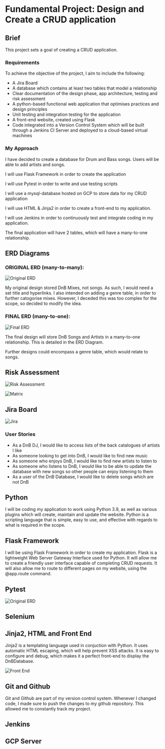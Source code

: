 
# Fundamental Project: Design and Create a CRUD application

## Brief

This project sets a goal of creating a CRUD application.

### Requirements

To achieve the objective of the project, I aim to include the following:

* A Jira Board
* A database which contains at least two tables that model a relationship
* Clear documentation of the design phase, app architecture, testing and risk assessment
* A python-based functional web application that optimises practices and design principles
* Unit testing and integration testing for the application
* A front-end website, created using Flask
* Code integrated into a Version Control System which will be built through a Jenkins CI Server and deployed to a cloud-based virtual machines

### My Approach

I have decided to create a database for Drum and Bass songs. Users will be able to add artists and songs.

I will use Flask Framework in order to create the application

I will use Pytest in order to write and use testing scripts

I will use a mysql-database hosted on GCP to store data for my CRUD application

I will use HTML & Jinja2 in order to create a front-end to my application. 

I will use Jenkins in order to continuously test and integrate coding in my application.

The final application will have 2 tables, which will have a many-to-one relationship. 

## ERD Diagrams

### ORIGINAL ERD (many-to-many):

![Original ERD](project_png/OriginalERD.png)

My original design stored DnB Mixes, not songs. As such, I would need a set title and hyperlinks. I also intended on adding a genre table, in order to further catogorise mixes. However, I deceded this was too complex for the scope, so decided to modify the idea. 

### FINAL ERD (many-to-one):

![Final ERD](project_png/FinalERD.png)

The final design will store DnB Songs and Artists in a many-to-one relationship. This is detailed in the ERD Diagram.

Further designs could encompass a genre table, which would relate to songs. 

## Risk Assessment

![Risk Assessment](project_png/RiskAssesment.png)

![Matrix](project_png/RiskMatrix.png)

## Jira Board

![Jira](project_png/Jira.png)

### User Stories 
* As a DnB DJ, I would like to access lists of the back catalogues of artists I like
* As someone looking to get into DnB, I would like to find new music
* As someone who enjoys DnB, I would like to find new artists to listen to
* As someone who listens to DnB, I would like to be able to update the database with new songs so other people can enjoy listening to them
* As a user of the DnB Database, I would like to delete songs which are not DnB 
 
## Python

I will be coding my application to work using Python 3.9, as well as various plugins which will create, maintain and update the website. Python is a scripting language that is simple, easy to use, and effective with regards to what is required in the scope.

## Flask Framework 

I will be using Flask Framework in order to create my application. Flask is a lightweight Web Server Gateway Interface used for Python. It will allow me to create a friendly user interface capable of completing CRUD requests. It will also allow me to route to different pages on my website, using the @app.route command. 

## Pytest 

![Original ERD](project_png/pytest--cov1.png)

## Selenium

## Jinja2, HTML and Front End

Jinja2 is a templating language used in conjuction with Python. It uses automatic HTML escaping, which will help prevent XSS attacks. It is easy to configure and debug, which makes it a perfect front-end to display the DnBDatabase.

![Front End](project_png/FrontEnd.png)

## Git and Github 

Git and Github are part of my version control system. Whenever I changed code, I made sure to push the changes to my github repository. This allowed me to constantly track my project. 

## Jenkins 

## GCP Server 
